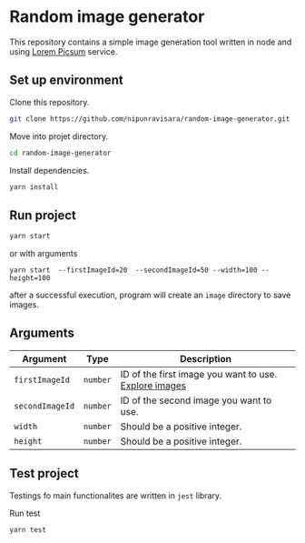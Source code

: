 # Random image generator

This repository contains a simple image generation tool written in node and using [Lorem Picsum](https://picsum.photos/) service.

## Set up environment

Clone this repository.

```sh
git clone https://github.com/nipunravisara/random-image-generator.git
```

Move into projet directory.

```sh
cd random-image-generator
```

Install dependencies.

```sh
yarn install
```

## Run project

```sh
yarn start
```

or with arguments

```
yarn start  --firstImageId=20  --secondImageId=50 --width=100 --height=100
```

after a successful execution, program will create an `image` directory to save images.

## Arguments

| Argument        | Type     | Description                                                                           |
| --------------- | -------- | ------------------------------------------------------------------------------------- |
| `firstImageId`  | `number` | ID of the first image you want to use. [Explore images](https://picsum.photos/images) |
| `secondImageId` | `number` | ID of the second image you want to use.                                               |
| `width`         | `number` | Should be a positive integer.                                                         |
| `height`        | `number` | Should be a positive integer.                                                         |

## Test project

Testings fo main functionalites are written in `jest` library.

Run test

```sh
yarn test
```
